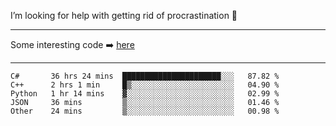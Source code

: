 I’m looking for help with getting rid of procrastination 🤔

-----

Some interesting code :arrow_right: [here](https://github.com/zhen8838/playground)

-----

<!--START_SECTION:waka-->
```text
C#       36 hrs 24 mins  ██████████████████████░░░   87.82 % 
C++      2 hrs 1 min     █▒░░░░░░░░░░░░░░░░░░░░░░░   04.90 % 
Python   1 hr 14 mins    ▓░░░░░░░░░░░░░░░░░░░░░░░░   02.99 % 
JSON     36 mins         ▒░░░░░░░░░░░░░░░░░░░░░░░░   01.46 % 
Other    24 mins         ▒░░░░░░░░░░░░░░░░░░░░░░░░   00.98 % 
```
<!--END_SECTION:waka-->

<!--
**zhen8838/zhen8838** is a ✨ _special_ ✨ repository because its `README.md` (this file) appears on your GitHub profile.

Here are some ideas to get you started:

- 🔭 I’m currently working on ...
- 🌱 I’m currently learning ...
- 👯 I’m looking to collaborate on ...
 ...
- 💬 Ask me about ...
- 📫 How to reach me: ...
- 😄 Pronouns: ...
- ⚡ Fun fact: ...
-->
